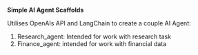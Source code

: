 **Simple AI Agent Scaffolds**

Utilises OpenAIs API and LangChain to create a couple AI Agent:
1. Research_agent: Intended for work with research task
2. Finance_agent: intended for work with financial data 
